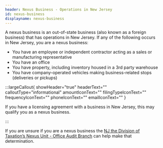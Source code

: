 ```yaml
---
header: Nexus Business - Operations in New Jersey
id: nexus-business
displayname: nexus-business
---
```


A nexus business is an out-of-state business (also known as a foreign business) that has operations in New Jersey. If any of the following occurs in New Jersey, you are a nexus business:

- You have an employee or independent contractor acting as a sales or manufacturing representative
- You have an office
- You have property, including inventory housed in a 3rd party warehouse
- You have company-operated vehicles making business-related stops (deliveries or pickups)

:::largeCallout{ showHeader="true" headerText="" calloutType="informational" amountIconText="" filingTypeIconText="" frequencyIconText="" phoneIconText="" emailIconText="" }

If you have a licensing agreement with a business in New Jersey, this may qualify you as a nexus business.

:::

If you are unsure if you are a nexus business the [NJ the Division of Taxation’s Nexus Unit - Office Audit Branch](https://www.state.nj.us/treasury/taxation/organization/audit-taxtype-nexus.shtml) can help make that determination.
